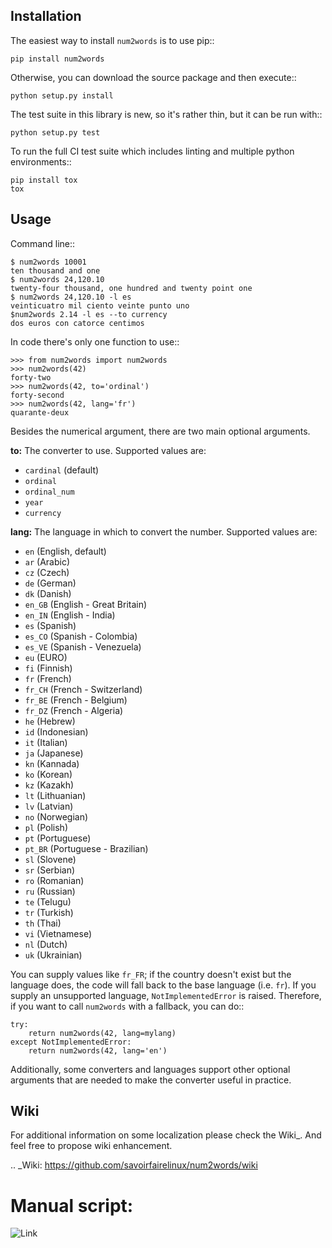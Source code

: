 
Installation
------------

The easiest way to install ``num2words`` is to use pip::

    pip install num2words

Otherwise, you can download the source package and then execute::

    python setup.py install

The test suite in this library is new, so it's rather thin, but it can be run with::

    python setup.py test

To run the full CI test suite which includes linting and multiple python environments::

    pip install tox
    tox

Usage
-----
Command line::

    $ num2words 10001
    ten thousand and one
    $ num2words 24,120.10
    twenty-four thousand, one hundred and twenty point one
    $ num2words 24,120.10 -l es
    veinticuatro mil ciento veinte punto uno
    $num2words 2.14 -l es --to currency
    dos euros con catorce centimos

In code there's only one function to use::

    >>> from num2words import num2words
    >>> num2words(42)
    forty-two
    >>> num2words(42, to='ordinal')
    forty-second
    >>> num2words(42, lang='fr')
    quarante-deux

Besides the numerical argument, there are two main optional arguments.

**to:** The converter to use. Supported values are:

* ``cardinal`` (default)
* ``ordinal``
* ``ordinal_num``
* ``year``
* ``currency``

**lang:** The language in which to convert the number. Supported values are:

* ``en`` (English, default)
* ``ar`` (Arabic)
* ``cz`` (Czech)
* ``de`` (German)
* ``dk`` (Danish)
* ``en_GB`` (English - Great Britain)
* ``en_IN`` (English - India)
* ``es`` (Spanish)
* ``es_CO`` (Spanish - Colombia)
* ``es_VE`` (Spanish - Venezuela)
* ``eu`` (EURO)
* ``fi`` (Finnish)
* ``fr`` (French)
* ``fr_CH`` (French - Switzerland)
* ``fr_BE`` (French - Belgium)
* ``fr_DZ`` (French - Algeria)
* ``he`` (Hebrew)
* ``id`` (Indonesian)
* ``it`` (Italian)
* ``ja`` (Japanese)
* ``kn`` (Kannada)
* ``ko`` (Korean)
* ``kz`` (Kazakh)
* ``lt`` (Lithuanian)
* ``lv`` (Latvian)
* ``no`` (Norwegian)
* ``pl`` (Polish)
* ``pt`` (Portuguese)
* ``pt_BR`` (Portuguese - Brazilian)
* ``sl`` (Slovene)
* ``sr`` (Serbian)
* ``ro`` (Romanian)
* ``ru`` (Russian)
* ``te`` (Telugu)
* ``tr`` (Turkish)
* ``th`` (Thai)
* ``vi`` (Vietnamese)
* ``nl`` (Dutch)
* ``uk`` (Ukrainian)

You can supply values like ``fr_FR``; if the country doesn't exist but the
language does, the code will fall back to the base language (i.e. ``fr``). If
you supply an unsupported language, ``NotImplementedError`` is raised.
Therefore, if you want to call ``num2words`` with a fallback, you can do::

    try:
        return num2words(42, lang=mylang)
    except NotImplementedError:
        return num2words(42, lang='en')

Additionally, some converters and languages support other optional arguments
that are needed to make the converter useful in practice.

Wiki
----
For additional information on some localization please check the Wiki_.
And feel free to propose wiki enhancement.

.. _Wiki: https://github.com/savoirfairelinux/num2words/wiki

# Manual script: 
![Link]()
